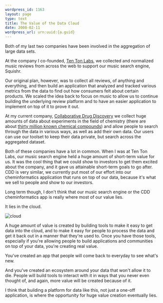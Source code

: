 ```yaml
--- 
wordpress_id: 1163
layout: page
type: text
title: The Value of the Data Cloud
date: 2008-02-11  
wordpress_url: urn:uuid:{a.guid}
---
```

<p>Both of my last two companies have been involved in the aggregation of large data sets.  </p>

<p>At the company I co-founded, <a href="http://www.tentonlabs.com/">Ten Ton Labs</a>, we collected and normalized music reviews from across the web to support our music search engine, Squishr. </p>

<p>Our original plan, however, was to collect all reviews, of anything and everything, and then build an application that analyzed and tracked various metrics from the data to find out how consumers felt about certain products.  We scaled the idea back to focus on music to allow us to continue building the underlying review platform and to have an easier application to implement on top of it to prove it out.</p>

<p>At my current company, <a href="http://www.collaborativedrug.com/">Collaborative Drug Discovery</a> we collect huge amounts of data about experiments in the field of chemistry (there are about <a href="http://en.wikipedia.org/wiki/Chemical">thirty million known chemical compounds</a>) and allow people to search through the data in various ways, as well as add their own data.  Our users can use our toolset to keep their data private, but search across the aggregated dataset.</p>

<p>Both of these companies have a lot in common.  When I was at Ten Ton Labs, our music search engine held a huge amount of short-term value for us.  It was the cool thing that we could show to investors to get them excited about the company, and it gave us attainable short-term goals to go after.  CDD is very similar, we currently put most of our effort into our cheminformatics application that runs on top of our data, because it's what we sell to people and show to our investors.</p>

<p>Long term though, I don't think that our music search engine or the CDD cheminformatics app is really where most of our value lies.</p>

<p>It lies in the cloud.</p>

<p><img src="http://farm3.static.flickr.com/2356/2257663876_523a5bc375.jpg" alt="cloud"/></p>

<p>A huge amount of value is created by building tools to make it easy to get data into the cloud, and to make it easy for people to process the data and get it back out in a manner that they're used to.  Once you have those tools, especially if you're allowing people to build applications and communities on top of your data, you're creating real value.</p>

<p>You've created an app that people will come back to everyday to see what's new.</p>

<p>And you've created an ecosystem around your data that won't allow it to die.  People will build tools to interact with it in ways that you never even thought of, and again, more value will be created because of it.</p>

<p>I think that building a platform for data like this, not just a one-off application, is where the opportunity for huge value creation eventually lies.</p>
